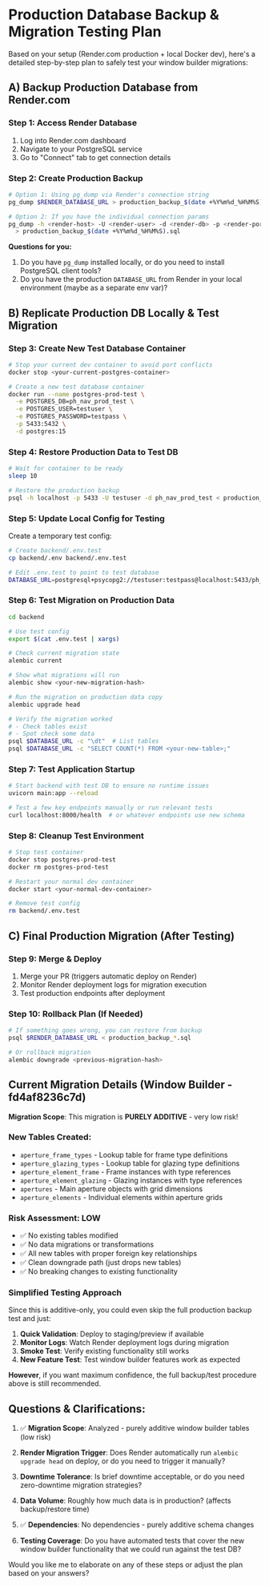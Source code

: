 # Production Database Backup & Migration Testing Plan

Based on your setup (Render.com production + local Docker dev), here's a detailed step-by-step plan to safely test your window builder migrations:

## A) Backup Production Database from Render.com

### Step 1: Access Render Database

1. Log into Render.com dashboard
2. Navigate to your PostgreSQL service
3. Go to "Connect" tab to get connection details

### Step 2: Create Production Backup

```bash
# Option 1: Using pg_dump via Render's connection string
pg_dump $RENDER_DATABASE_URL > production_backup_$(date +%Y%m%d_%H%M%S).sql

# Option 2: If you have the individual connection params
pg_dump -h <render-host> -U <render-user> -d <render-db> -p <render-port> \
  > production_backup_$(date +%Y%m%d_%H%M%S).sql
```

**Questions for you:**

1. Do you have `pg_dump` installed locally, or do you need to install PostgreSQL client tools?
2. Do you have the production `DATABASE_URL` from Render in your local environment (maybe as a separate env var)?

## B) Replicate Production DB Locally & Test Migration

### Step 3: Create New Test Database Container

```bash
# Stop your current dev container to avoid port conflicts
docker stop <your-current-postgres-container>

# Create a new test database container
docker run --name postgres-prod-test \
  -e POSTGRES_DB=ph_nav_prod_test \
  -e POSTGRES_USER=testuser \
  -e POSTGRES_PASSWORD=testpass \
  -p 5433:5432 \
  -d postgres:15
```

### Step 4: Restore Production Data to Test DB

```bash
# Wait for container to be ready
sleep 10

# Restore the production backup
psql -h localhost -p 5433 -U testuser -d ph_nav_prod_test < production_backup_*.sql
```

### Step 5: Update Local Config for Testing

Create a temporary test config:

```bash
# Create backend/.env.test
cp backend/.env backend/.env.test

# Edit .env.test to point to test database
DATABASE_URL=postgresql+psycopg2://testuser:testpass@localhost:5433/ph_nav_prod_test
```

### Step 6: Test Migration on Production Data

```bash
cd backend

# Use test config
export $(cat .env.test | xargs)

# Check current migration state
alembic current

# Show what migrations will run
alembic show <your-new-migration-hash>

# Run the migration on production data copy
alembic upgrade head

# Verify the migration worked
# - Check tables exist
# - Spot check some data
psql $DATABASE_URL -c "\dt"  # List tables
psql $DATABASE_URL -c "SELECT COUNT(*) FROM <your-new-table>;"
```

### Step 7: Test Application Startup

```bash
# Start backend with test DB to ensure no runtime issues
uvicorn main:app --reload

# Test a few key endpoints manually or run relevant tests
curl localhost:8000/health  # or whatever endpoints use new schema
```

### Step 8: Cleanup Test Environment

```bash
# Stop test container
docker stop postgres-prod-test
docker rm postgres-prod-test

# Restart your normal dev container
docker start <your-normal-dev-container>

# Remove test config
rm backend/.env.test
```

## C) Final Production Migration (After Testing)

### Step 9: Merge & Deploy

1. Merge your PR (triggers automatic deploy on Render)
2. Monitor Render deployment logs for migration execution
3. Test production endpoints after deployment

### Step 10: Rollback Plan (If Needed)

```bash
# If something goes wrong, you can restore from backup
psql $RENDER_DATABASE_URL < production_backup_*.sql

# Or rollback migration
alembic downgrade <previous-migration-hash>
```

## Current Migration Details (Window Builder - fd4af8236c7d)

**Migration Scope**: This migration is **PURELY ADDITIVE** - very low risk!

### New Tables Created:

- `aperture_frame_types` - Lookup table for frame type definitions
- `aperture_glazing_types` - Lookup table for glazing type definitions
- `aperture_element_frame` - Frame instances with type references
- `aperture_element_glazing` - Glazing instances with type references
- `apertures` - Main aperture objects with grid dimensions
- `aperture_elements` - Individual elements within aperture grids

### Risk Assessment: **LOW**

- ✅ No existing tables modified
- ✅ No data migrations or transformations
- ✅ All new tables with proper foreign key relationships
- ✅ Clean downgrade path (just drops new tables)
- ✅ No breaking changes to existing functionality

### Simplified Testing Approach

Since this is additive-only, you could even skip the full production backup test and just:

1. **Quick Validation**: Deploy to staging/preview if available
2. **Monitor Logs**: Watch Render deployment logs during migration
3. **Smoke Test**: Verify existing functionality still works
4. **New Feature Test**: Test window builder features work as expected

**However**, if you want maximum confidence, the full backup/test procedure above is still recommended.

## Questions & Clarifications:

1. ✅ **Migration Scope**: Analyzed - purely additive window builder tables (low risk)

2. **Render Migration Trigger**: Does Render automatically run `alembic upgrade head` on deploy, or do you need to trigger it manually?

3. **Downtime Tolerance**: Is brief downtime acceptable, or do you need zero-downtime migration strategies?

4. **Data Volume**: Roughly how much data is in production? (affects backup/restore time)

5. ✅ **Dependencies**: No dependencies - purely additive schema changes

6. **Testing Coverage**: Do you have automated tests that cover the new window builder functionality that we could run against the test DB?

Would you like me to elaborate on any of these steps or adjust the plan based on your answers?
